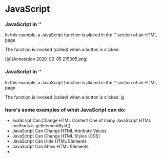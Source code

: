 # JavaScript 
 ### JavaScript in '<head>'
In this example, a JavaScript function is placed in the '<head>' section of an HTML page.

The function is invoked (called) when a button is clicked:

[js](Annotation 2020-02-05 215305.png)
### JavaScript in '<body>'
In this example, a JavaScript function is placed in the '<body>' section of an HTML page.

The function is invoked (called) when a button is clicked:
[js](59.png)
### here's some examples of what JavaScript can do:

 * avaScript Can Change HTML Content
   One of many JavaScript HTML methods is getElementById().
 * JavaScript Can Change HTML Attribute Values
 * JavaScript Can Change HTML Styles (CSS)
 * JavaScript Can Hide HTML Elements
 * JavaScript Can Show HTML Elements
 * 
